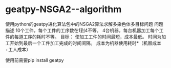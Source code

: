 # geatpy-NSGA2--algorithm
使用python的geatpy进化算法包中的NSGA2算法求解多染色体多目标问题
问题描述
10个工件，每个工件的工序数在1到4不等。
4台机器，每台机器加工每个工件的每道工序的耗时不等。
目标：
使加工工件的时间最短，成本最低。
时间为加工开始到最后一个工件加工完成的时间间隔。
成本为机器使用耗时*（机器成本+工人成本）



使用前需要pip install geatpy
